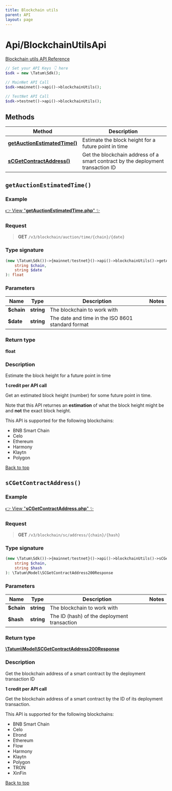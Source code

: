 ```yaml
---
title: Blockchain utils
parent: API
layout: page
---
```


# Api/BlockchainUtilsApi

[Blockchain utils API Reference](https://apidoc.tatum.io/tag/Blockchain-utils/)

```php
// Set your API Keys 👇 here
$sdk = new \Tatum\Sdk();

// MainNet API Call
$sdk->mainnet()->api()->blockchainUtils();

// TestNet API Call
$sdk->testnet()->api()->blockchainUtils();
```

## Methods

Method | Description
------------- | -------------
[**getAuctionEstimatedTime()**](#getauctionestimatedtime) | Estimate the block height for a future point in time
[**sCGetContractAddress()**](#scgetcontractaddress) | Get the blockchain address of a smart contract by the deployment transaction ID


## `getAuctionEstimatedTime()`

### Example

[👉 View "**getAuctionEstimatedTime.php**" ✨](https://github.com/tatumio/tatum-php/blob/master/examples/Api/BlockchainUtilsApi/getAuctionEstimatedTime.php)

### Request

> **GET** `/v3/blockchain/auction/time/{chain}/{date}`

### Type signature

```php
(new \Tatum\Sdk())->{mainnet/testnet}()->api()->blockchainUtils()->getAuctionEstimatedTime(
    string $chain,
    string $date
): float
```

### Parameters

Name | Type | Description  | Notes
------------- | ------------- | ------------- | -------------
 **$chain** | **string**  | The blockchain to work with |
 **$date** | **string**  | The date and time in the ISO 8601 standard format |

### Return type

**float**

### Description

Estimate the block height for a future point in time

**1 credit per API call**

 Get an estimated block height (number) for some future point in time.

 Note that this API returnes an **estimation** of what the block height might be and **not** the exact block height.

 This API is supported for the following blockchains:

 

<ul> <li>BNB Smart Chain</li> <li>Celo</li> <li>Ethereum</li> <li>Harmony</li> <li>Klaytn</li> <li>Polygon</li> </ul>

[Back to top](#top)



## `sCGetContractAddress()`

### Example

[👉 View "**sCGetContractAddress.php**" ✨](https://github.com/tatumio/tatum-php/blob/master/examples/Api/BlockchainUtilsApi/sCGetContractAddress.php)

### Request

> **GET** `/v3/blockchain/sc/address/{chain}/{hash}`

### Type signature

```php
(new \Tatum\Sdk())->{mainnet/testnet}()->api()->blockchainUtils()->sCGetContractAddress(
    string $chain,
    string $hash
): \Tatum\Model\SCGetContractAddress200Response
```

### Parameters

Name | Type | Description  | Notes
------------- | ------------- | ------------- | -------------
 **$chain** | **string**  | The blockchain to work with |
 **$hash** | **string**  | The ID (hash) of the deployment transaction |

### Return type

[**\Tatum\Model\SCGetContractAddress200Response**](../../Model/SCGetContractAddress200Response)

### Description

Get the blockchain address of a smart contract by the deployment transaction ID

**1 credit per API call**

 Get the blockchain address of a smart contract by the ID of its deployment transaction.

 This API is supported for the following blockchains:

 

<ul> <li>BNB Smart Chain</li> <li>Celo</li> <li>Elrond</li> <li>Ethereum</li> <li>Flow</li> <li>Harmony</li> <li>Klaytn</li> <li>Polygon</li> <li>TRON</li> <li>XinFin</li> </ul>

[Back to top](#top)

